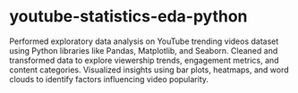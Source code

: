 # youtube-statistics-eda-python
Performed exploratory data analysis on YouTube trending videos dataset using Python libraries like Pandas, Matplotlib, and Seaborn. Cleaned and transformed data to explore viewership trends, engagement metrics, and content categories. Visualized insights using bar plots, heatmaps, and word clouds to identify factors influencing video popularity.
